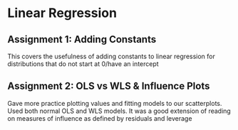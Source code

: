# Linear Regression
## Assignment 1: Adding Constants
This covers the usefulness of adding constants to linear regression for distributions that do not start at 0/have an intercept
## Assignment 2: OLS vs WLS & Influence Plots
Gave more practice plotting values and fitting models to our scatterplots. Used both normal OLS and WLS models. It was a good extension of reading on measures of influence as defined by residuals and leverage
